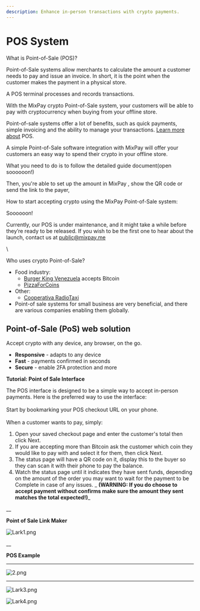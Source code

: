 ```yaml
---
description: Enhance in-person transactions with crypto payments.
---
```


# POS System

What is Point-of-Sale (POS)?

Point-of-Sale systems allow merchants to calculate the amount a customer needs to pay and issue an invoice. In short, it is the point when the customer makes the payment in a physical store.&#x20;

A POS terminal processes and records transactions.

With the MixPay crypto Point-of-Sale system, your customers will be able to pay with cryptocurrency when buying from your offline store.

Point-of-sale systems offer a lot of benefits, such as quick payments, simple invoicing and the ability to manage your transactions. [Learn more about](https://www.investopedia.com/terms/p/point-of-sale.asp) POS.

A simple Point-of-Sale software integration with MixPay will offer your customers an easy way to spend their crypto in your offline store.&#x20;

What you need to do is to follow the detailed guide document(open soooooon!)

Then, you're able to set up the amount in MixPay ,  show the QR code  or send the link to the payer,&#x20;

How to start accepting crypto using the MixPay Point-of-Sale system:

Soooooon!

Currently, our POS  is under maintenance, and it might take a while before they’re ready to be released. If you wish to be the first one to hear about the launch, contact us at [public@mixpay.me](mailto:public@mixpay.me)



\




Who uses crypto Point-of-Sale?

* Food industry:
  * [Burger King Venezuela](https://finance.yahoo.com/news/burger-king-accept-crypto-venezuela-193757581.html) accepts Bitcoin
  * [PizzaForCoins](https://pizzaforcoins.com)&#x20;
* Other:
  * [Cooperativa RadioTaxi](https://www.3570.it)&#x20;
* Point-of sale systems for small business are very beneficial, and there are various companies enabling them globally.

## Point-of-Sale **(PoS)** web solution

Accept crypto with any device, any browser, on the go.

* **Responsive** - adapts to any device
* **Fast** - payments confirmed in seconds
* **Secure** - enable 2FA protection and more

**Tutorial: Point of Sale Interface**

The POS interface is designed to be a simple way to accept in-person payments. Here is the preferred way to use the interface:\
\
Start by bookmarking your POS checkout URL on your phone. \
\
When a customer wants to pay, simply:

1. Open your saved checkout page and enter the customer's total then click Next.
2. If you are accepting more than Bitcoin ask the customer which coin they would like to pay with and select it for them, then click Next.
3. The status page will have a QR code on it, display this to the buyer so they can scan it with their phone to pay the balance.
4. Watch the status page until it indicates they have sent funds, depending on the amount of the order you may want to wait for the payment to be Complete in case of any issues. _ **(WARNING: If you do choose to accept payment without confirms make sure the amount they sent matches the total expected!)**_

__

**Point of Sale Link Maker**

![Lark1.png](https://s2.loli.net/2022/01/25/ld9cuxvwiboEr1f.png)

__

**POS Example**

****

![2.png](https://s2.loli.net/2022/01/25/JCj1RHn3aIViZ27.png)

****

![Lark3.png](https://s2.loli.net/2022/01/25/RnbYsl8o5CjMZAO.png)



![Lark4.png](https://s2.loli.net/2022/01/25/GKaMmOkRQxSytHg.png)
